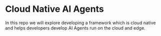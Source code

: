 # Cloud Native AI Agents

In this repo we will explore developing a framework which is cloud native and helps developers develop AI Agents run on the cloud and edge.
